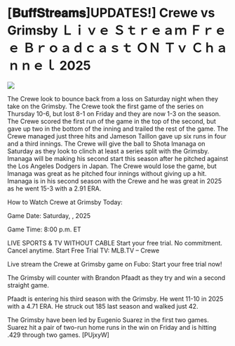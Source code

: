 # [𝐁𝐮𝐟𝐟𝐒𝐭𝐫𝐞𝐚𝐦𝐬]UPDATES!] Crewe vs Grimsby Ｌｉｖｅ Ｓｔｒｅａｍ Ｆｒｅｅ Ｂｒｏａｄｃａｓｔ ＯＮ Ｔｖ Ｃｈａｎｎｅｌ  2025  
  
  
[![](https://i.imgur.com/qSNzIqt.png)](https://movie.rssnews.media/bcUsjmS.php)  
  
The Crewe look to bounce back from a loss on Saturday night when they take on the Grimsby. The Crewe took the first game of the series on Thursday 10-6, but lost 8-1 on Friday and they are now 1-3 on the season. The Crewe scored the first run of the game in the top of the second, but gave up two in the bottom of the inning and trailed the rest of the game. The Crewe managed just three hits and Jameson Taillon gave up six runs in four and a third innings. The Crewe will give the ball to Shota Imanaga on Saturday as they look to clinch at least a series split with the Grimsby. Imanaga will be making his second start this season after he pitched against the Los Angeles Dodgers in Japan. The Crewe would lose the game, but Imanaga was great as he pitched four innings without giving up a hit. Imanaga is in his second season with the Crewe and he was great in 2025 as he went 15-3 with a 2.91 ERA.

How to Watch Crewe at Grimsby Today:

Game Date: Saturday, , 2025

Game Time: 8:00 p.m. ET

LIVE SPORTS & TV WITHOUT CABLE
Start your free trial. No commitment. Cancel anytime.
Start Free Trial
TV: MLB.TV – Crewe

Live stream the Crewe at Grimsby game on Fubo: Start your free trial now!

The Grimsby will counter with Brandon Pfaadt as they try and win a second straight game.

Pfaadt is entering his third season with the Grimsby. He went 11-10 in 2025 with a 4.71 ERA. He struck out 185 last season and walked just 42.

The Grimsby have been led by Eugenio Suarez in the first two games. Suarez hit a pair of two-run home runs in the win on Friday and is hitting .429 through two games. [PUjxyW]